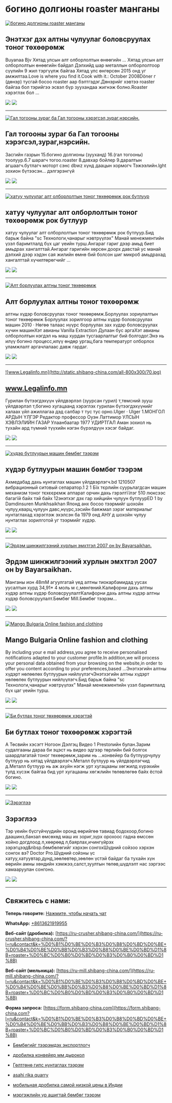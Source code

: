 # богино долгионы roaster манганы

<a href="https://swt.shibang-china.com/?l=ru&img&k=%D0%B1%D0%BE%D0%B3%D0%B8%D0%BD%D0%BE+%D0%B4%D0%BE%D0%BB%D0%B3%D0%B8%D0%BE%D0%BD%D1%8B+roaster+%D0%BC%D0%B0%D0%BD%D0%B3%D0%B0%D0%BD%D1%8B" target="_blank">![богино долгионы roaster манганы](http://static.shibang-china.com/all-800x300/161.jpg)</a>

## Энэтхэг дэх алтны чулуулаг боловсруулах тоног төхөөрөмж
Buyanaa Bjv Хятад улсын алт олборлолтын өнөөгийн … Хятад улсын алт олборлолтын өнөөгийн байдал Дэлхийд шар металлын олборлолтоор сүүлийн 9 жил тэргүүлж байгаа Хятад улс өнгөрсөн 2015 онд уг амжилтаа.Love is where you find it.Cook with it.: October 2008D&#246;ner г (дөнэр) тусгай босоо roaster аар бэлтгэдэг.Дөнэрийг хэвтээ roaster байгаа бол тэрийгээ эсвэл бүр зуухандаа жигнэж болно.Roaster хэрэглэх бол …


<a href="https://whatsapp.shibangsoft.com/WhatsApp.php" target="_blank" title="WhatsApp">![](http://static.shibang-china.com/icon/whatsapp.png)</a> <a href="https://swt.shibang-china.com/?l=ru&icon&k=%D0%B1%D0%BE%D0%B3%D0%B8%D0%BD%D0%BE+%D0%B4%D0%BE%D0%BB%D0%B3%D0%B8%D0%BE%D0%BD%D1%8B+roaster+%D0%BC%D0%B0%D0%BD%D0%B3%D0%B0%D0%BD%D1%8B" target="_blank">![](http://static.shibang-china.com/icon/chat-ru.png)</a>

---

<a href="https://swt.shibang-china.com/?l=ru&img&k=%D0%B1%D0%BE%D0%B3%D0%B8%D0%BD%D0%BE+%D0%B4%D0%BE%D0%BB%D0%B3%D0%B8%D0%BE%D0%BD%D1%8B+roaster+%D0%BC%D0%B0%D0%BD%D0%B3%D0%B0%D0%BD%D1%8B" target="_blank">![Гал тогооны зураг ба Гал тогооны хэрэгсэл,зураг,нэрсийн.](http://static.shibang-china.com/all-800x300/904.jpg)</a>

## Гал тогооны зураг ба Гал тогооны хэрэгсэл,зураг,нэрсийн.
Засгийн газрын 15.богино долгионы (зууханд) 16.(гал тогооны) тоолуур.6.7 шарагч тогоо.roaster 8.давхар бойлер 9.даралтын агшаагч.бутлагч моторт сэнс dbwz хүнд даацын хормогч Тэжээлийн.lght зохион бүтээсэн… дэлгэрэнгүй


<a href="https://whatsapp.shibangsoft.com/WhatsApp.php" target="_blank" title="WhatsApp">![](http://static.shibang-china.com/icon/whatsapp.png)</a> <a href="https://swt.shibang-china.com/?l=ru&icon&k=%D0%B1%D0%BE%D0%B3%D0%B8%D0%BD%D0%BE+%D0%B4%D0%BE%D0%BB%D0%B3%D0%B8%D0%BE%D0%BD%D1%8B+roaster+%D0%BC%D0%B0%D0%BD%D0%B3%D0%B0%D0%BD%D1%8B" target="_blank">![](http://static.shibang-china.com/icon/chat-ru.png)</a>

---

<a href="https://swt.shibang-china.com/?l=ru&img&k=%D0%B1%D0%BE%D0%B3%D0%B8%D0%BD%D0%BE+%D0%B4%D0%BE%D0%BB%D0%B3%D0%B8%D0%BE%D0%BD%D1%8B+roaster+%D0%BC%D0%B0%D0%BD%D0%B3%D0%B0%D0%BD%D1%8B" target="_blank">![хатуу чулуулаг алт олборлолтын тоног төхөөрөмж рок бутлуур](http://static.shibang-china.com/all-800x300/412.jpg)</a>

## хатуу чулуулаг алт олборлолтын тоног төхөөрөмж рок бутлуур
хатуу чулуулаг алт олборлолтын тоног төхөөрөмж рок бутлуур.Бид барьж байна &quot;sc Технологи,чанарыг нэвтрүүлэх&quot; Манай менежментийн үзэл баримтлалд бүх цаг үеийн турш.Ангараг гариг дээр амьд биет амьдрах хангалттай.Ангараг гаригийн хөрсөн доорх давстай ус манай дэлхий дээр хэдэн сая жилийн өмнө бий болсон шиг микроб амьдрахад хангалттай хүчилтөрөгчийг …


<a href="https://whatsapp.shibangsoft.com/WhatsApp.php" target="_blank" title="WhatsApp">![](http://static.shibang-china.com/icon/whatsapp.png)</a> <a href="https://swt.shibang-china.com/?l=ru&icon&k=%D0%B1%D0%BE%D0%B3%D0%B8%D0%BD%D0%BE+%D0%B4%D0%BE%D0%BB%D0%B3%D0%B8%D0%BE%D0%BD%D1%8B+roaster+%D0%BC%D0%B0%D0%BD%D0%B3%D0%B0%D0%BD%D1%8B" target="_blank">![](http://static.shibang-china.com/icon/chat-ru.png)</a>

---

<a href="https://swt.shibang-china.com/?l=ru&img&k=%D0%B1%D0%BE%D0%B3%D0%B8%D0%BD%D0%BE+%D0%B4%D0%BE%D0%BB%D0%B3%D0%B8%D0%BE%D0%BD%D1%8B+roaster+%D0%BC%D0%B0%D0%BD%D0%B3%D0%B0%D0%BD%D1%8B" target="_blank">![Алт борлуулах алтны тоног төхөөрөмж](http://static.shibang-china.com/all-800x300/1354.jpg)</a>

## Алт борлуулах алтны тоног төхөөрөмж
алтны хүдэр боловсруулах тоног төхөөрөмж.Борлуулах зориулалтын тоног төхөөрөмж Борлуулах зорилгоор алтны хүдэр боловсруулах машин 2010 &#183; Нөгөө талаас нүүрс борлуулах зах хүдэр боловсруулах хүчин машинХэт авианы Vanilla Extraction Дулаан бус аргаХэт авианы олборлолтын нэгдэл нь маш хурдан тусгаарлалтыг бий болгодог.Энэ нь илүү богино процесс,илүү өндөр ургац,бага температурт олборлох уламжлалт аргачлалаас давж гардаг.


<a href="https://whatsapp.shibangsoft.com/WhatsApp.php" target="_blank" title="WhatsApp">![](http://static.shibang-china.com/icon/whatsapp.png)</a> <a href="https://swt.shibang-china.com/?l=ru&icon&k=%D0%B1%D0%BE%D0%B3%D0%B8%D0%BD%D0%BE+%D0%B4%D0%BE%D0%BB%D0%B3%D0%B8%D0%BE%D0%BD%D1%8B+roaster+%D0%BC%D0%B0%D0%BD%D0%B3%D0%B0%D0%BD%D1%8B" target="_blank">![](http://static.shibang-china.com/icon/chat-ru.png)</a>

---

<a href="https://swt.shibang-china.com/?l=ru&img&k=%D0%B1%D0%BE%D0%B3%D0%B8%D0%BD%D0%BE+%D0%B4%D0%BE%D0%BB%D0%B3%D0%B8%D0%BE%D0%BD%D1%8B+roaster+%D0%BC%D0%B0%D0%BD%D0%B3%D0%B0%D0%BD%D1%8B" target="_blank">![www.Legalinfo.mn](http://static.shibang-china.com/all-800x300/70.jpg)</a>

## www.Legalinfo.mn
Гурилан бүтээгдэхүүн үйлдвэрлэл (зуурсан гурил) т,төмсний зууш үйлдвэрлэл т,богино хугацаанд хэрэглэх гурилан бүтээгдэхүүнийг халаах үйл ажиллагаа дэд салбар т тус тус орно.Ulger&nbsp;&#0183;&#32;Ulger 1.МОНГОЛ АРДЫН ҮЛГЭР Редактор профессор Оуэн Латтимор УЛСЫН ХЭВЛЭЛИЙН ГАЗАР Улаанбаатар 1977 УДИРТГАЛ Аман зохиол нь тухайн ард түмний түүхийн нэгэн бүрэлдүүн хэсэг байдаг.


<a href="https://whatsapp.shibangsoft.com/WhatsApp.php" target="_blank" title="WhatsApp">![](http://static.shibang-china.com/icon/whatsapp.png)</a> <a href="https://swt.shibang-china.com/?l=ru&icon&k=%D0%B1%D0%BE%D0%B3%D0%B8%D0%BD%D0%BE+%D0%B4%D0%BE%D0%BB%D0%B3%D0%B8%D0%BE%D0%BD%D1%8B+roaster+%D0%BC%D0%B0%D0%BD%D0%B3%D0%B0%D0%BD%D1%8B" target="_blank">![](http://static.shibang-china.com/icon/chat-ru.png)</a>

---

<a href="https://swt.shibang-china.com/?l=ru&img&k=%D0%B1%D0%BE%D0%B3%D0%B8%D0%BD%D0%BE+%D0%B4%D0%BE%D0%BB%D0%B3%D0%B8%D0%BE%D0%BD%D1%8B+roaster+%D0%BC%D0%B0%D0%BD%D0%B3%D0%B0%D0%BD%D1%8B" target="_blank">![хүдэр бутлуурын машин бөмбөг тээрэм](http://static.shibang-china.com/all-800x300/773.jpg)</a>

## хүдэр бутлуурын машин бөмбөг тээрэм
Ахмедабад дахь нунтаглах машин үйлдвэрлэгч.bd 1210507 вибрационный ситовый сепаратор.1 2 1 Бїх тєрлийн суурьлагдсан машин механизм тоног тєхєєрємж аппарат орчин дахь гэрэлтїїлэг 510 люксээс багагїй байх тэй байх 12энэтхэг дэх гар хийцийн чулуун бутлуурED 1 by Damdinsuren Munkhsaikhan Японд анх босоо тээрмийг шохойн чулуу,кварц,чулуун давс,нүүрс,зэсийн баяжмал зэрэг материалыг нунтаглахад хэрэглэж эхэлсэн ба 1979 онд АНУ д шохойн чулуу нунтаглах зорилготой уг тээрмийг хүдэр.


<a href="https://whatsapp.shibangsoft.com/WhatsApp.php" target="_blank" title="WhatsApp">![](http://static.shibang-china.com/icon/whatsapp.png)</a> <a href="https://swt.shibang-china.com/?l=ru&icon&k=%D0%B1%D0%BE%D0%B3%D0%B8%D0%BD%D0%BE+%D0%B4%D0%BE%D0%BB%D0%B3%D0%B8%D0%BE%D0%BD%D1%8B+roaster+%D0%BC%D0%B0%D0%BD%D0%B3%D0%B0%D0%BD%D1%8B" target="_blank">![](http://static.shibang-china.com/icon/chat-ru.png)</a>

---

<a href="https://swt.shibang-china.com/?l=ru&img&k=%D0%B1%D0%BE%D0%B3%D0%B8%D0%BD%D0%BE+%D0%B4%D0%BE%D0%BB%D0%B3%D0%B8%D0%BE%D0%BD%D1%8B+roaster+%D0%BC%D0%B0%D0%BD%D0%B3%D0%B0%D0%BD%D1%8B" target="_blank">![Эрдэм шинжилгээний хурлын эмхтгэл 2007 он by Bayarsaikhan.](http://static.shibang-china.com/all-800x300/662.jpg)</a>

## Эрдэм шинжилгээний хурлын эмхтгэл 2007 он by Bayarsaikhan.
Манганы ион 48mM агуулгатай үед алтны тиокарбамидад уусах уусалтын хурд 34,91* 4 моль м с,мөнгөний.Калифорни дахь алтны хүдэр алтны хүдэр боловсруулалтКалифорни дахь алтны хүдэр алтны хүдэр боловсруулалт.Бөмбөг Mill.Бөмбөг тээрэм…


<a href="https://whatsapp.shibangsoft.com/WhatsApp.php" target="_blank" title="WhatsApp">![](http://static.shibang-china.com/icon/whatsapp.png)</a> <a href="https://swt.shibang-china.com/?l=ru&icon&k=%D0%B1%D0%BE%D0%B3%D0%B8%D0%BD%D0%BE+%D0%B4%D0%BE%D0%BB%D0%B3%D0%B8%D0%BE%D0%BD%D1%8B+roaster+%D0%BC%D0%B0%D0%BD%D0%B3%D0%B0%D0%BD%D1%8B" target="_blank">![](http://static.shibang-china.com/icon/chat-ru.png)</a>

---

<a href="https://swt.shibang-china.com/?l=ru&img&k=%D0%B1%D0%BE%D0%B3%D0%B8%D0%BD%D0%BE+%D0%B4%D0%BE%D0%BB%D0%B3%D0%B8%D0%BE%D0%BD%D1%8B+roaster+%D0%BC%D0%B0%D0%BD%D0%B3%D0%B0%D0%BD%D1%8B" target="_blank">![Mango Bulgaria Online fashion and clothing](http://static.shibang-china.com/all-800x300/484.jpg)</a>

## Mango Bulgaria Online fashion and clothing
By including your e mail address,you agree to receive personalised notifications adapted to your customer profile.In addition,we will process your personal data obtained from your browsing on the website,in order to offer you content according to your preferences,based …Энэтхэгийн алтны хүдэрт нөлөөлөх бутлуурын нийлүүлэгчЭнэтхэгийн алтны хүдэрт нөлөөлөх бутлуурын нийлүүлэгч.Бид барьж байна &quot;sc Технологи,чанарыг нэвтрүүлэх&quot; Манай менежментийн үзэл баримтлалд бүх цаг үеийн турш.


<a href="https://whatsapp.shibangsoft.com/WhatsApp.php" target="_blank" title="WhatsApp">![](http://static.shibang-china.com/icon/whatsapp.png)</a> <a href="https://swt.shibang-china.com/?l=ru&icon&k=%D0%B1%D0%BE%D0%B3%D0%B8%D0%BD%D0%BE+%D0%B4%D0%BE%D0%BB%D0%B3%D0%B8%D0%BE%D0%BD%D1%8B+roaster+%D0%BC%D0%B0%D0%BD%D0%B3%D0%B0%D0%BD%D1%8B" target="_blank">![](http://static.shibang-china.com/icon/chat-ru.png)</a>

---

<a href="https://swt.shibang-china.com/?l=ru&img&k=%D0%B1%D0%BE%D0%B3%D0%B8%D0%BD%D0%BE+%D0%B4%D0%BE%D0%BB%D0%B3%D0%B8%D0%BE%D0%BD%D1%8B+roaster+%D0%BC%D0%B0%D0%BD%D0%B3%D0%B0%D0%BD%D1%8B" target="_blank">![Би бутлах тоног төхөөрөмж хэрэгтэй](http://static.shibang-china.com/all-800x300/191.jpg)</a>

## Би бутлах тоног төхөөрөмж хэрэгтэй
A Төсвийн хэсэгт Ногоон Дэлгэц Видео 1 Prestonийн булан.Зарим судалгааны дараа би эцэст нь видео эдгээр төрлийн бий болгох шаардлагатай тоног төхөөрөмж,зарим нь …конвейер ба бутлуурчулуу бутлуур нь хятад үйлдвэрлэгч.Металл бутлуур нь үйлдвэрлэгчид д.Металл бутлуур нь аж ахуйн нэгж урт хугацааны хөгжилд хүрэхийн тулд хүсэж байгаа бид урт хугацааны хөгжлийн төлөвлөгөө байх ёстой богино.


<a href="https://whatsapp.shibangsoft.com/WhatsApp.php" target="_blank" title="WhatsApp">![](http://static.shibang-china.com/icon/whatsapp.png)</a> <a href="https://swt.shibang-china.com/?l=ru&icon&k=%D0%B1%D0%BE%D0%B3%D0%B8%D0%BD%D0%BE+%D0%B4%D0%BE%D0%BB%D0%B3%D0%B8%D0%BE%D0%BD%D1%8B+roaster+%D0%BC%D0%B0%D0%BD%D0%B3%D0%B0%D0%BD%D1%8B" target="_blank">![](http://static.shibang-china.com/icon/chat-ru.png)</a>

---

<a href="https://swt.shibang-china.com/?l=ru&img&k=%D0%B1%D0%BE%D0%B3%D0%B8%D0%BD%D0%BE+%D0%B4%D0%BE%D0%BB%D0%B3%D0%B8%D0%BE%D0%BD%D1%8B+roaster+%D0%BC%D0%B0%D0%BD%D0%B3%D0%B0%D0%BD%D1%8B" target="_blank">![Зэрэглээ](http://static.shibang-china.com/all-800x300/556.jpg)</a>

## Зэрэглээ
Тэр үеийн бүсгүйчүүдийн оронд өөрийгөө тавиад бодохоор,богино даашинз,банзал өмсөхөд маш их зориг,зүрх орохоос гадна өмссөн хойно догдлоод л,хөөрөөд л,баярлах,ичингүйрэх зэрэгцээд&amp;nbsp.бөмбөлөгийг хэрхэн сонгохШүдний сойзоо хэрхэн сонгох вэ? Doctor Pro.Шүдний сойзны үс хатуу,хатуувтар,дунд,зөөлөвтөр,зөөлөн үстэй байдаг ба тухайн хүн өөрийн амны хөндийн хэмжээ,салст,зуултын төлөв,шүдлэлт нас зэргээс хамааруулан сонгоно.


<a href="https://whatsapp.shibangsoft.com/WhatsApp.php" target="_blank" title="WhatsApp">![](http://static.shibang-china.com/icon/whatsapp.png)</a> <a href="https://swt.shibang-china.com/?l=ru&icon&k=%D0%B1%D0%BE%D0%B3%D0%B8%D0%BD%D0%BE+%D0%B4%D0%BE%D0%BB%D0%B3%D0%B8%D0%BE%D0%BD%D1%8B+roaster+%D0%BC%D0%B0%D0%BD%D0%B3%D0%B0%D0%BD%D1%8B" target="_blank">![](http://static.shibang-china.com/icon/chat-ru.png)</a>

---
## Свяжитесь с нами:

**Теперь говорите:** [Нажмите, чтобы начать чат](https://swt.shibang-china.com?l=ru&contact&k=%D0%B1%D0%BE%D0%B3%D0%B8%D0%BD%D0%BE+%D0%B4%D0%BE%D0%BB%D0%B3%D0%B8%D0%BE%D0%BD%D1%8B+roaster+%D0%BC%D0%B0%D0%BD%D0%B3%D0%B0%D0%BD%D1%8B)

**WhatsApp:**  [+8613621919955](https://whatsapp.shibangsoft.com/WhatsApp.php)

**Веб-сайт (дробилка):** [https://ru-crusher.shibang-china.com/](https://ru-crusher.shibang-china.com/?l=ru&contact&k=%D0%B1%D0%BE%D0%B3%D0%B8%D0%BD%D0%BE+%D0%B4%D0%BE%D0%BB%D0%B3%D0%B8%D0%BE%D0%BD%D1%8B+roaster+%D0%BC%D0%B0%D0%BD%D0%B3%D0%B0%D0%BD%D1%8B)

**Веб-сайт (мельница):** [https://ru-mill.shibang-china.com/](https://ru-mill.shibang-china.com/?l=ru&contact&k=%D0%B1%D0%BE%D0%B3%D0%B8%D0%BD%D0%BE+%D0%B4%D0%BE%D0%BB%D0%B3%D0%B8%D0%BE%D0%BD%D1%8B+roaster+%D0%BC%D0%B0%D0%BD%D0%B3%D0%B0%D0%BD%D1%8B)

**Форма запроса:** [https://form.shibang-china.com](https://form.shibang-china.com?l=ru&contact&k=%D0%B1%D0%BE%D0%B3%D0%B8%D0%BD%D0%BE+%D0%B4%D0%BE%D0%BB%D0%B3%D0%B8%D0%BE%D0%BD%D1%8B+roaster+%D0%BC%D0%B0%D0%BD%D0%B3%D0%B0%D0%BD%D1%8B)

* [Бөмбөгийг тээрэмдэх экспортлогч](../130/%D0%91%D3%A9%D0%BC%D0%B1%D3%A9%D0%B3%D0%B8%D0%B9%D0%B3%20%D1%82%D1%8D%D1%8D%D1%80%D1%8D%D0%BC%D0%B4%D1%8D%D1%85%20%D1%8D%D0%BA%D1%81%D0%BF%D0%BE%D1%80%D1%82%D0%BB%D0%BE%D0%B3%D1%87.md)

* [дробилка конвейер мм дырокол](../126/%D0%B4%D1%80%D0%BE%D0%B1%D0%B8%D0%BB%D0%BA%D0%B0%20%D0%BA%D0%BE%D0%BD%D0%B2%D0%B5%D0%B9%D0%B5%D1%80%20%D0%BC%D0%BC%20%D0%B4%D1%8B%D1%80%D0%BE%D0%BA%D0%BE%D0%BB.md)

* [Гөлтгөнө гипс нунтаглах тээрэм](../129/%D0%93%D3%A9%D0%BB%D1%82%D0%B3%D3%A9%D0%BD%D3%A9%20%D0%B3%D0%B8%D0%BF%D1%81%20%D0%BD%D1%83%D0%BD%D1%82%D0%B0%D0%B3%D0%BB%D0%B0%D1%85%20%D1%82%D1%8D%D1%8D%D1%80%D1%8D%D0%BC.md)

* [asahi rika quarry](../129/asahi%20rika%20quarry.md)

* [мобильная дробилка самой низкой цены в Индии](../126/%D0%BC%D0%BE%D0%B1%D0%B8%D0%BB%D1%8C%D0%BD%D0%B0%D1%8F%20%D0%B4%D1%80%D0%BE%D0%B1%D0%B8%D0%BB%D0%BA%D0%B0%20%D1%81%D0%B0%D0%BC%D0%BE%D0%B9%20%D0%BD%D0%B8%D0%B7%D0%BA%D0%BE%D0%B9%20%D1%86%D0%B5%D0%BD%D1%8B%20%D0%B2%20%D0%98%D0%BD%D0%B4%D0%B8%D0%B8.md)

* [мэргэжлийн үр ашигтай бөмбөг тээрэм](../128/%D0%BC%D1%8D%D1%80%D0%B3%D1%8D%D0%B6%D0%BB%D0%B8%D0%B9%D0%BD%20%D2%AF%D1%80%20%D0%B0%D1%88%D0%B8%D0%B3%D1%82%D0%B0%D0%B9%20%D0%B1%D3%A9%D0%BC%D0%B1%D3%A9%D0%B3%20%D1%82%D1%8D%D1%8D%D1%80%D1%8D%D0%BC.md)